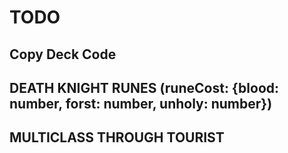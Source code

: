 # TODO

## Copy Deck Code

## DEATH KNIGHT RUNES (runeCost: {blood: number, forst: number, unholy: number})

## MULTICLASS THROUGH TOURIST
